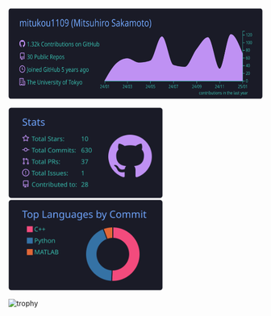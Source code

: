 <img src="https://raw.githubusercontent.com/mitukou1109/mitukou1109/main/profile-summary-card-output/tokyonight/0-profile-details.svg" height="180px"/>
<p align="left">
  <img src="https://raw.githubusercontent.com/mitukou1109/mitukou1109/main/profile-summary-card-output/tokyonight/3-stats.svg" height="180px"/>
  <img src="https://raw.githubusercontent.com/mitukou1109/mitukou1109/main/profile-summary-card-output/tokyonight/2-most-commit-language.svg" height="180px"/>
</p>

![trophy](https://github-profile-trophy.vercel.app/?username=mitukou1109&theme=tokyonight&rank=SECRET,SSS,SS,S,AAA,AA,A)
